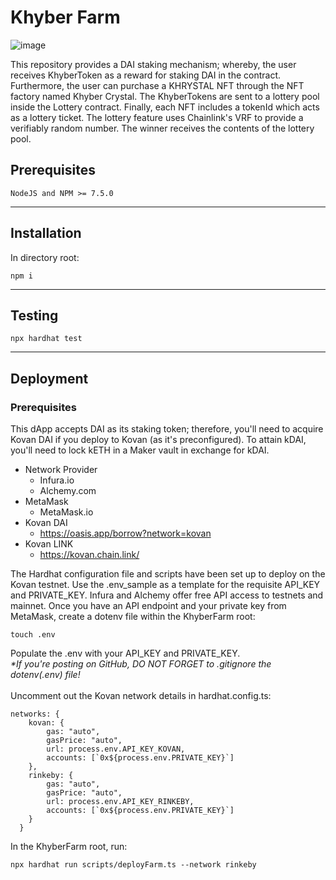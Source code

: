 # Khyber Farm

![image](https://user-images.githubusercontent.com/22881005/143726112-7a98f544-0b58-45ee-9084-79d0e6830c62.png)

This repository provides a DAI staking mechanism; whereby, the user receives KhyberToken as a reward for staking DAI in the contract. Furthermore, the user can purchase a KHRYSTAL NFT through the NFT factory named Khyber Crystal. The KhyberTokens are sent to a lottery pool inside the Lottery contract. Finally, each NFT includes a tokenId which acts as a lottery ticket. The lottery feature uses Chainlink's VRF to provide a verifiably random number. The winner receives the contents of the lottery pool. 

## Prerequisites
```
NodeJS and NPM >= 7.5.0
```
***
## Installation
In directory root:
```
npm i
```
***
## Testing
```
npx hardhat test
```
***
## Deployment
### Prerequisites
This dApp accepts DAI as its staking token; therefore, you'll need to acquire Kovan DAI if you deploy to Kovan (as it's preconfigured). To attain kDAI, you'll need to lock kETH in a Maker vault in exchange for kDAI.
* Network Provider
    * Infura.io
    * Alchemy.com
* MetaMask 
    * MetaMask.io
* Kovan DAI 
    * https://oasis.app/borrow?network=kovan
* Kovan LINK
    * https://kovan.chain.link/

The Hardhat configuration file and scripts have been set up to deploy on the Kovan testnet. Use the .env_sample as a template for the requisite API_KEY and PRIVATE_KEY. Infura and Alchemy offer free API access to testnets and mainnet. Once you have an API endpoint and your private key from MetaMask, create a dotenv file within the KhyberFarm root:

```
touch .env
```
Populate the .env with your API_KEY and PRIVATE_KEY. 
<br>
_*If you're posting on GitHub, DO NOT FORGET to .gitignore the dotenv(.env) file!_
<br>
<br>
Uncomment out the Kovan network details in hardhat.config.ts:
```
networks: {
    kovan: {
        gas: "auto",
        gasPrice: "auto",
        url: process.env.API_KEY_KOVAN,
        accounts: [`0x${process.env.PRIVATE_KEY}`]
    },
    rinkeby: {
        gas: "auto",
        gasPrice: "auto",
        url: process.env.API_KEY_RINKEBY,
        accounts: [`0x${process.env.PRIVATE_KEY}`]
    }
  }
```
In the KhyberFarm root, run:
```
npx hardhat run scripts/deployFarm.ts --network rinkeby
```



